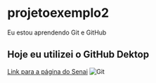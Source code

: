 # projetoexemplo2
 Eu estou aprendendo Git e GitHub

 ## Hoje eu utilizei o GitHub Dektop

 [Link para a página do Senai](https://www.sp.senai.br/)
 ![Git](https://git-scm.com/images/logo@2x.png)
